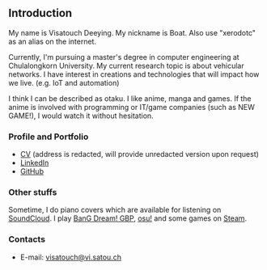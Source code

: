## Introduction

My name is Visatouch Deeying. My nickname is Boat.
Also use "xerodotc" as an alias on the internet.

Currently, I'm pursuing a master's degree in computer engineering at Chulalongkorn University.
My current research topic is about vehicular networks.
I have interest in creations and technologies that will impact how we live. (e.g. IoT and automation)

I think I can be described as otaku. I like anime, manga and games.
If the anime is involved with programming or IT/game companies (such as NEW GAME!),
I would watch it without hesitation.

### Profile and Portfolio

- [CV](cv.pdf) (address is redacted, will provide unredacted version upon request)
- [LinkedIn](https://www.linkedin.com/in/visatouch)
- [GitHub](https://github.com/xerodotc)

### Other stuffs

Sometime, I do piano covers which are available for listening on [SoundCloud](https://soundcloud.com/xerodotc).
I play [BanG Dream! GBP](https://bandori.party/user/xerodotc/), [osu!](https://osu.ppy.sh/u/xerodotc)
and some games on [Steam](https://steamcommunity.com/id/xerodotc/).

### Contacts

- E-mail: [visatouch@vi.satou.ch](mailto:visatouch@vi.satou.ch)
